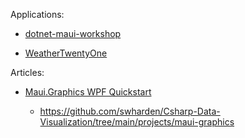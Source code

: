 Applications:

- [dotnet-maui-workshop](https://github.com/dotnet-presentations/dotnet-maui-workshop)

- [WeatherTwentyOne](https://github.com/davidortinau/WeatherTwentyOne)

Articles:

- [Maui.Graphics WPF Quickstart](https://swharden.com/csdv/maui.graphics/quickstart-wpf/)

  - https://github.com/swharden/Csharp-Data-Visualization/tree/main/projects/maui-graphics
